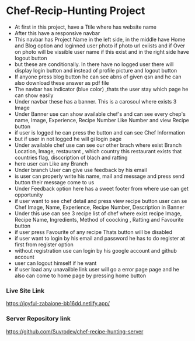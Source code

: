 
# Chef-Recip-Hunting Project 

- At first in this project, have a Ttile where has website name
- After this have a responsive navbar
- This navbar has Project Name in the left side, in the middle have Home and Blog option and loginned user photo if photo url exiists and if Over on photo will be vissible user name if this exist  and in the right side have logout button
- but these are conditionally. In there have no logged user there will display login button and instead of profile picture and logout button
- If anyone press blog button he can see abns of given qsn and he can also download these answer as pdf file
- The navbar has indicator (blue color) ,thats the user stay which page he can show easily
- Under navbar these has a banner. This is a carosoul where exists 3 Image
- Under Banner use can show available chef's and can see every chep's name, Image, Experience, Recipe Number Like Number and view Recipe button
- if user is logged he can press the button and can see Chef Information
- but if user in not logged he will gi login page
- Under available chef use can see our other brach where exist Branch Location, Image, restaurant , which country this restaurant exists that countries flag, disccription of blach and ratting 
- here user can Like any Branch
- Under branch User can give use feedback by his email
- is user can properly write his name, mail and message and press send button their message come to us
- Under Feedback option here has a sweet footer from where use can get opportunity
- if user want to see chef detail and press view recipe button user can se Chef Image, Name, Experience, Recipe Number, Description in Banner
- Under this use can see 3 recipe list of chef where exist recipe Image, Recipe Name, Ingredients, Method of coocking , Ratting and Favourite button
- if user press Favourite of any recipe Thats button will be disabled
- if user want to login by his email and password he has to do register at first from register option
- without registration use can login by his google account and github account
- user can logout himself if he want 
- if user load any unavailble link user will go a error page page and he also can come to home page by pressing home button

### Live Site Link ###
https://joyful-zabaione-bb16dd.netlify.app/

### Server Repository link
https://github.com/Suvrodev/chef-recipe-hunting-server

